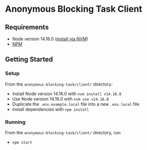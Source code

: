 # Anonymous Blocking Task Client
## Requirements
- Node version 14.16.0 ([install via NVM](https://github.com/nvm-sh/nvm))
- [NPM](https://www.npmjs.com/)
## Getting Started
### Setup
From the `anonymous-blocking-task/client/` directory:
- Install Node version 14.16.0 with `nvm install v14.16.0`
- Use Node version 14.16.0 with `nvm use v14.16.0`
- Duplicate the `.env.example.local` file into a new `.env.local` file
- Install dependencies with `npm install`
### Running
From the `anonymous-blocking-task/client/` directory, run:
- `npm start`
